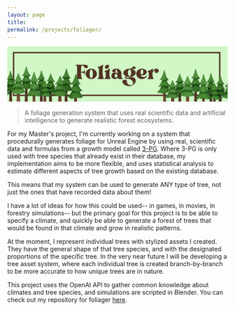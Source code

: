 ```yaml
---
layout: page
title: 
permalink: /projects/foliager/
---
```


<a href="https://github.com/toddgr/foliager"><img src="/images/Page_Banners/foliager_banner.png" alt="Foliager"></a>

> A foliage generation system that uses real scientific data and artificial intelligence to generate realistic forest ecosystems.

For my Master's project, I'm currently working on a system that procedurally generates foliage for Unreal Engine by using real, scientific data and formulas from a growth model called [3-PG](https://3pg.forestry.ubc.ca/). Where 3-PG is only used with tree species that already exist in their database, my implementation aims to be more flexible, and uses statistical analysis to estimate different aspects of tree growth based on the existing database.

This means that my system can be used to generate ANY type of tree, not just the ones that have recorded data about them!

I have a lot of ideas for how this could be used-- in games, in movies, in forestry simulations-- but the primary goal for this project is to be able to specify a climate, and quickly be able to generate a forest of trees that would be found in that climate and grow in realistic patterns.

<!-- <div style="position: relative; width: 100%; height: 0; padding-top: 56.2500%;
 padding-bottom: 0; box-shadow: 0 2px 8px 0 rgba(63,69,81,0.16); margin-top: 1.6em; margin-bottom: 0.9em; overflow: hidden;
 border-radius: 8px; will-change: transform;">
  <iframe loading="lazy" style="position: absolute; width: 100%; height: 100%; top: 0; left: 0; border: none; padding: 0;margin: 0;"
    src="https:&#x2F;&#x2F;www.canva.com&#x2F;design&#x2F;DAGL0G65x0Q&#x2F;2ugelMkEl1YF2mbjEV5POQ&#x2F;view?embed" allowfullscreen="allowfullscreen" allow="fullscreen">
  </iframe>
</div>
<a href="https:&#x2F;&#x2F;www.canva.com&#x2F;design&#x2F;DAGL0G65x0Q&#x2F;2ugelMkEl1YF2mbjEV5POQ&#x2F;view?utm_content=DAGL0G65x0Q&amp;utm_campaign=designshare&amp;utm_medium=embeds&amp;utm_source=link" target="_blank" rel="noopener">Foliager</a> by Gracey Todd -->

<!-- Here's some proof of concepts with where I'm at now:

[insert some of the simulation results here] -->

At the moment, I represent individual trees with stylized assets I created. They have the general shape of that tree species, and with the designated proportions of the specific tree. In the very near future I will be developing a tree asset system, where each individual tree is created branch-by-branch to be more accurate to how unique trees are in nature.

This project uses the OpenAI API to gather common knowledge about climates and tree species, and simulations are scripted in Blender. You can check out my repository for foliager [here](https://github.com/toddgr/foliager).
